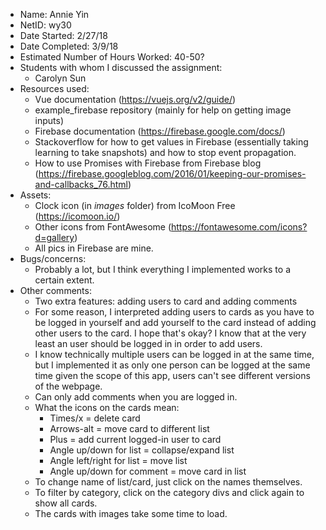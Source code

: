 - Name: Annie Yin
- NetID: wy30
- Date Started: 2/27/18
- Date Completed: 3/9/18
- Estimated Number of Hours Worked: 40-50?
- Students with whom I discussed the assignment: 
    - Carolyn Sun
- Resources used:
    - Vue documentation (https://vuejs.org/v2/guide/)
    - example_firebase repository (mainly for help on getting image inputs)
    - Firebase documentation (https://firebase.google.com/docs/) 
    - Stackoverflow for how to get values in Firebase (essentially taking learning to take snapshots) and how to stop event propagation.
    - How to use Promises with Firebase from Firebase blog (https://firebase.googleblog.com/2016/01/keeping-our-promises-and-callbacks_76.html)
- Assets:
    - Clock icon (in *images* folder) from IcoMoon Free (https://icomoon.io/)
    - Other icons from FontAwesome (https://fontawesome.com/icons?d=gallery)
    - All pics in Firebase are mine.
- Bugs/concerns: 
	- Probably a lot, but I think everything I implemented works to a certain extent.
- Other comments: 
	- Two extra features: adding users to card and adding comments
	- For some reason, I interpreted adding users to cards as you have to be logged in yourself and add yourself to the card instead of adding other users to the card. I hope that's okay? I know that at the very least an user should be logged in in order to add users. 
	- I know technically multiple users can be logged in at the same time, but I implemented it as only one person can be logged at the same time given the scope of this app, users can't see different versions of the webpage.
	- Can only add comments when you are logged in.
	- What the icons on the cards mean:
		- Times/x = delete card
		- Arrows-alt = move card to different list
		- Plus = add current logged-in user to card 
		- Angle up/down for list = collapse/expand list
		- Angle left/right for list = move list
		- Angle up/down for comment = move card in list
	- To change name of list/card, just click on the names themselves.
	- To filter by category, click on the category divs and click again to show all cards.
	- The cards with images take some time to load.
